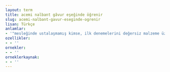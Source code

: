 ```yaml
---
layout: term
title: acemi nalbant gâvur eşeğinde öğrenir
slug: acemi-nalbant-gavur-eseginde-ogrenir
lisan: Türkçe
anlamlar:
- '"mesleğinde ustalaşmamış kimse, ilk denemelerini değersiz malzeme üzerine yapar" anlamında kullanılan bir söz'
ozellikler:
- - ''
ornekler:
- - ''
orneklerkaynak:
- - ''
---
```

